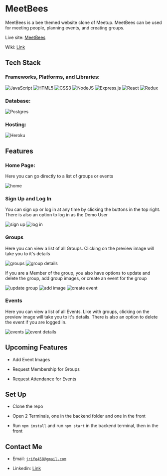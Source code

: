 # MeetBees

MeetBees is a bee themed website clone of Meetup. MeetBees can be used for meeting people, planning events, and creating groups.

Live site: [MeetBees](https://meet-bees.herokuapp.com/)

Wiki: [Link](https://github.com/Mancussion/API-project/wiki)

## Tech Stack

### Frameworks, Platforms, and Libraries:

![JavaScript](https://img.shields.io/badge/javascript-%23323330.svg?style=for-the-badge&logo=javascript&logoColor=%23F7DF1E)
![HTML5](https://img.shields.io/badge/html5-%23E34F26.svg?style=for-the-badge&logo=html5&logoColor=white)
![CSS3](https://img.shields.io/badge/css3-%231572B6.svg?style=for-the-badge&logo=css3&logoColor=white)
![NodeJS](https://img.shields.io/badge/node.js-6DA55F?style=for-the-badge&logo=node.js&logoColor=white)
![Express.js](https://img.shields.io/badge/express.js-%23404d59.svg?style=for-the-badge&logo=express&logoColor=%2361DAFB)
![React](https://img.shields.io/badge/react-%2320232a.svg?style=for-the-badge&logo=react&logoColor=%2361DAFB)
![Redux](https://img.shields.io/badge/redux-%23593d88.svg?style=for-the-badge&logo=redux&logoColor=white)

### Database:

![Postgres](https://img.shields.io/badge/postgres-%23316192.svg?style=for-the-badge&logo=postgresql&logoColor=white)

### Hosting:

![Heroku](https://img.shields.io/badge/heroku-%23430098.svg?style=for-the-badge&logo=heroku&logoColor=white)

## Features

### Home Page:

Here you can go directly to a list of groups or events

![home]

[home]: ./assets/home.png

### Sign Up and Log In

You can sign up or log in at any time by clicking the buttons in the top right. There is also an option to log in as the Demo User

![sign up]
![log in]

[sign up]: ./assets/sign-up.png
[log in]: ./assets/log-in.png

### Groups

Here you can view a list of all Groups. Clicking on the preview image will take you to it's details

![groups]
![group details]

[groups]: ./assets/all-groups.png
[group details]: ./assets/single-group.png

If you are a Member of the group, you also have options to update and delete the group, add group images, or create an event for the group

![update group]
![add image]
![create event]

[update group]: ./assets/edit-group.png
[add image]: ./assets/add-image.png
[create event]: ./assets/Create-event.png

### Events

Here you can view a list of all Events. Like with groups, clicking on the preview image will take you to it's details. There is also an option to delete the event if you are logged in.

![events]
![event details]

[events]: ./assets/all-events.png
[event details]: ./assets/single-event.png

## Upcoming Features

* Add Event Images

* Request Membership for Groups

* Request Attendance for Events

## Set Up

* Clone the repo

* Open 2 Terminals, one in the backend folder and one in the front

* Run <code>npm install</code> and run <code>npm start</code> in the backend terminal, then in the front

## Contact Me

* Email: <code>jrife458@gmail.com</code>

* Linkedin: [Link](https://www.linkedin.com/in/justin-rife-730875181/)

